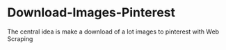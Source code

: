 # Download-Images-Pinterest
The central idea is make a download of a lot images to pinterest with Web Scraping
